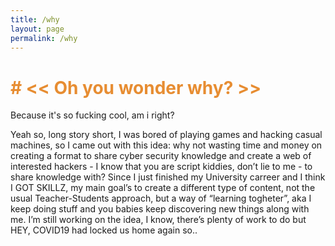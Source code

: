 ```yaml
---
title: /why
layout: page
permalink: /why
---
```

<h1 style="color:#e78d32"># << Oh you wonder why? >> </h1>
<p>
Because it's so fucking cool, am i right?

Yeah so, long story short, I was bored of playing games and hacking casual machines, so I came out with this idea: why not wasting time and money on creating a format to share cyber security knowledge and create a web of interested hackers - I know that you are script kiddies, don’t lie to me - to share knowledge with?
Since I just finished my University carreer and I think I GOT SKILLZ, my main goal’s to create a different type of content, not the usual Teacher-Students approach, but a way of “learning togheter”, aka I keep doing stuff and you babies keep discovering new things along with me.
I’m still working on the idea, I know, there’s plenty of work to do but HEY, COVID19 had locked us home again so..
</p>
